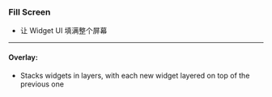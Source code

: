 
### Fill Screen
- 让 Widget UI 填满整个屏幕



---

#### Overlay: 
- Stacks widgets in layers, with each new widget layered on top of the previous one


